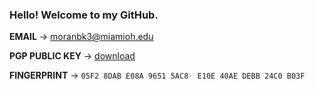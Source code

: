 ### Hello! Welcome to my GitHub.

**EMAIL** → moranbk3@miamioh.edu

**PGP PUBLIC KEY** → [download](https://keys.openpgp.org/vks/v1/by-fingerprint/05F28DABE08A96515AC8E10E40AEDEBB24C0B03F)

**FINGERPRINT** → ```05F2 8DAB E08A 9651 5AC8  E10E 40AE DEBB 24C0 B03F```
